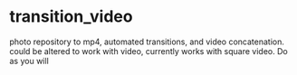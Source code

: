 # transition_video
photo repository to mp4, automated transitions, and video concatenation. could be altered to work with video, currently works with square video. Do as you will
